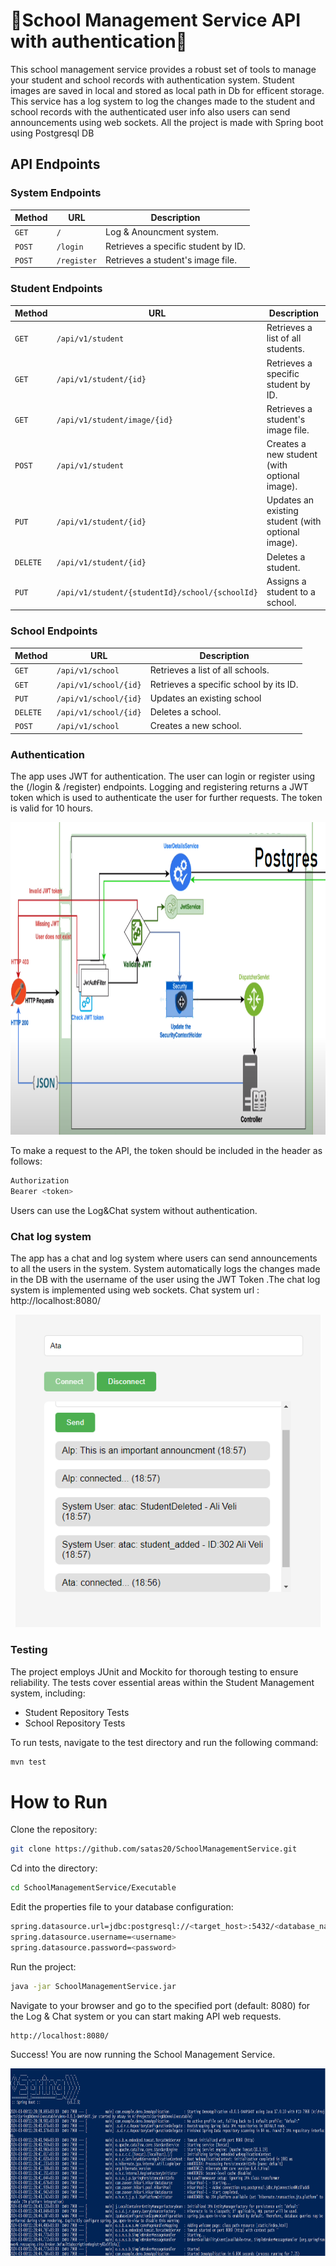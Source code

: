 # 🏫School Management Service API with authentication🏫
This school management service provides a robust set of tools to manage your student and school records with authentication system. Student images are saved in local and stored as local path in Db for efficent storage.
This service has a log system to log the changes made to the student and school records with the authenticated user info  also users can send announcements using web sockets.  All the project is made with Spring boot using Postgresql DB

## API Endpoints
### System Endpoints
| Method | URL               | Description                         |
|--------|-------------------|-------------------------------------|
| `GET`  | `/` | Log & Anouncment system.            |
| `POST` | `/login`          | Retrieves a specific student by ID. |
| `POST`  | `/register`       | Retrieves a student's image file.   |



### Student Endpoints
| Method | URL | Description |
|---|---|---|
| `GET` | `/api/v1/student` | Retrieves a list of all students. |
| `GET` | `/api/v1/student/{id}` | Retrieves a specific student by ID. |
| `GET` | `/api/v1/student/image/{id}` | Retrieves a student's image file. |
| `POST` | `/api/v1/student` | Creates a new student (with optional image). |
| `PUT` | `/api/v1/student/{id}` | Updates an existing student (with optional image). |
| `DELETE` | `/api/v1/student/{id}` | Deletes a student. |
| `PUT` | `/api/v1/student/{studentId}/school/{schoolId}` | Assigns a student to a school. |

### School Endpoints

| Method | URL                   | Description                            |
|---|-----------------------|----------------------------------------|
| `GET` | `/api/v1/school`      | Retrieves a list of all schools.       |
| `GET` | `/api/v1/school/{id}` | Retrieves a specific school by its ID. |
| `PUT` | `/api/v1/school/{id}` | Updates an existing school             |
| `DELETE` | `/api/v1/school/{id}` | Deletes a school.                      |
| `POST` | `/api/v1/school` | Creates a new school.                  |

### Authentication 
The app uses JWT for authentication. The user can login or register using the  (/login & /register) endpoints. Logging and registering returns
a JWT token which is used to authenticate the user for further requests. The token is valid for 10 hours.

<p align="center">

  <img src="Media/System.png" height= "500"> 

</p>
To make a request to the API, the token should be included in the header as follows:

```bash
Authorization
Bearer <token>
```
Users can use the Log&Chat system without authentication.

### Chat log system
 The app has a chat and log system where users can send   announcements to all the users in the system. 
  System automatically logs the changes made in the DB with the username of the user using the JWT Token .The chat log system is implemented using web sockets. Chat system url : http://localhost:8080/




<p align="center">
  
  <img src="Media/ChatLog.png" height= "500"> 
  
</p>

### Testing
The project employs JUnit and Mockito for thorough testing to ensure reliability. The tests cover essential areas within the Student Management system, including:
- Student Repository Tests
- School Repository Tests

To run tests, navigate to the test directory and run the following command:
```bash
mvn test
```

# How to Run
Clone the repository:
```bash
git clone https://github.com/satas20/SchoolManagementService.git
```
Cd into the directory:
```bash
cd SchoolManagementService/Executable
```

Edit the properties file to your database configuration:
```bash
spring.datasource.url=jdbc:postgresql://<target_host>:5432/<database_name>
spring.datasource.username=<username>
spring.datasource.password=<password>
```

Run the project:
```bash
java -jar SchoolManagementService.jar
```
Navigate to your browser and go to the specified port  (default: 8080) for the Log & Chat system or you can start making API web requests.
```
http://localhost:8080/
```
Success! You are now running the School Management Service.


<p align="center">
  <img src="Media/Console.png" height= "300">
</p>
